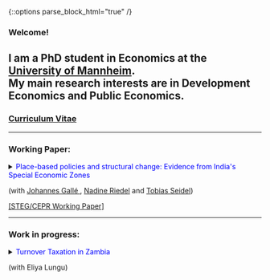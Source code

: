 {::options parse_block_html="true" /}


<!--<h1><font color="scarlet"> THIS WEBSITE IS UNDER CONSTRUCTION! </font></h1>  -->

### Welcome!

I am a PhD student in Economics at the <a href="https://www.vwl.uni-mannheim.de/en/" target="_blank">University of Mannheim</a>. \
My main research interests are in Development Economics and Public Economics.
----
### <a href="https://danieloverbeck.github.io/OverbeckCVDec22.pdf" target="_blank">Curriculum Vitae</a>

----
### Working Paper:
<details>
  <summary markdown="span"><font color="blue">Place-based policies and structural change: Evidence from India's Special Economic Zones</font>
    
  (with <a href="https://www2.wiwi.rub.de/en/persons/johannes-galle/" target="_blank"> Johannes Gallé </a> ,  <a href="https://sites.google.com/view/riedeleconomics/welcome" target="_blank">Nadine Riedel</a> and <a href="https://sites.google.com/site/tobiasseideluni/home-1" target="_blank">Tobias Seidel</a>)</summary>
  
  
  | **Abstract**          |
  |:---------------------------|
  | This paper quantifies the local economic impact of 147 Special Economic Zones (SEZs) that were established in India between 2005-2013. Combining census data on the universe of Indian firms with georeferenced data on SEZs, we find that SEZs increased manufacturing and service employment with little indication for spatial relocation. This employment gain was paralleled by a decline in local agricultural employment suggesting structural change. Female workers experienced weaker employment gains and we find no indication for systematic improvements in local public good provision. Employment gains are remarkably similar across privately and publicly run zones and zones with different industry denomination. |
 
  </details>
 <a href="danieloverbeck.github.io/WP040 GalleOverbeckRiedelSeidel PlaceBasedPoliciesAndStructuralChange.pdf" target="_blank">[STEG/CEPR Working Paper] </a> 
    
  ----
### Work in progress:
<details>
  <summary markdown="span"><font color="blue">Turnover Taxation in Zambia</font>
    
  (with Eliya Lungu)</summary>
  
 </details>
 
<!--
 <a href="https://www.dropbox.com/s/83xwsadbrh63uqg/SomePaper2.pdf?dl=0" target="_blank"><u>[Paper (PDF)]</u></a> (Prelim. draft available upon request) 
----

<br>

<font color="gray"><i><small>&diams; Click title to see abstract.</small></i></font> 
### Working Paper:

<details>
  <summary markdown="span"><font color="blue">Some paper</font>
    
  <font color="black"><b><i>Some Journal</i></b>, 24(8), 2012-32, December 2020</font></summary>
  
  | **Abstract**          |
  |:---------------------------|
  | Some abstract again. |
  
  </details>
  <a href="https://sites.google.com/site/matthias1meier1/" target="_blank"><u>[Publisher (Open Access)]</u></a> / <a href="https://lukas-hack.github.io/papers/SomePaper2.pdf" target="_blank"><u>[Working Paper Version]</u></a>
  
  ----

<br>

  ----

<br>

### Select Work in Progress:
<details>
  <summary markdown="span"><font color="blue">Some ongoing project</font>
  
  (with [Matthias Meier](https://sites.google.com/site/matthias1meier1/))</summary>
  
 </details>
 
 ---------------------------------------------------------------------------------------------------------
  -->
